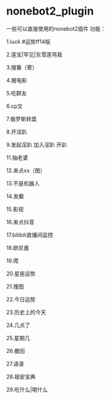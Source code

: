 # nonebot2_plugin
一些可以直接使用的nonebot2插件
功能：

1.luck   #运势ff14版

2.莲宝|罕见|东雪莲骂我

3.搜番（寄）

4.搜电影

5.吃群友

6.cp文

7.俄罗斯转盘

8.开淫趴

9.发起淫趴 加入淫趴 开趴

11.抽老婆

12.来点xx（图）

13.不是机器人

14.发癫

15.影视

16.来点抖音

17.bilibili直播间监控

18.欧尼酱

19.爬

20.星座运势

21.搜图

22.今日运势

23.历史上的今天

24.几点了

25.星期几

26.撤回

27.语录

28.祖安宝典

29.吃什么|喝什么
